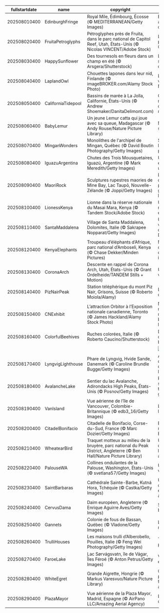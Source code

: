 |fullstartdate|name|copyright|title|image|
|--|--|--|--|--|
202508010400|EdinburghFringe|Royal Mile, Édimbourg, Écosse (© MEDITERRANEAN/Getty Images)|Bienvenue au Fringe d’Édimbourg!|![](/fr-CA/2025/08/202508010400EdinburghFringe.jpg)|
202508020400|FruitaPetroglyphs|Pétroglyphes près de Fruita, dans le parc national de Capitol Reef, Utah, États-Unis (© Nicolas VINCENT/Adobe Stock)|Les pierres parlent à Capitol Reef|![](/fr-CA/2025/08/202508020400FruitaPetroglyphs.jpg)|
202508030400|HappySunflower|Des tournesols en fleurs dans un champ en été (© Arsgera/Shutterstock)|Les petits soleils des champs|![](/fr-CA/2025/08/202508030400HappySunflower.jpg)|
202508040400|LaplandOwl|Chouettes lapones dans leur nid, Finlande (© imageBROKER.com/Alamy Stock Photo)|La sagesse venue du Nord|![](/fr-CA/2025/08/202508040400LaplandOwl.jpg)|
202508050400|CaliforniaTidepool|Bassins de marée à La Jolla, Californie, États-Unis (© Andrew Shoemaker/DanitaDelimont.com)|Quand la mer façonne des mondes miniatures|![](/fr-CA/2025/08/202508050400CaliforniaTidepool.jpg)|
202508060400|BabyLemur|Un jeune Lemur catta qui joue avec sa queue, Madagascar (© Andy Rouse/Nature Picture Library)|Naître, jouer, survivre|![](/fr-CA/2025/08/202508060400BabyLemur.jpg)|
202508070400|MinganWonders|Monolithes de l'archipel de Mingan, Québec (© David Boutin Photography/Getty Images)|Sculptés par le temps qui passe|![](/fr-CA/2025/08/202508070400MinganWonders.jpg)|
202508080400|IguazuArgentina|Chutes des Trois Mousquetaires, Iguazú, Argentine (© Mark Meredith/Getty Images)|Un pour tous et tous pour un!|![](/fr-CA/2025/08/202508080400IguazuArgentina.jpg)|
202508090400|MaoriRock|Sculptures rupestres maories de Mine Bay, Lac Taupō, Nouvelle-Zélande (© Joppi/Getty Images)|La mémoire des premiers peuples gravée dans la roche|![](/fr-CA/2025/08/202508090400MaoriRock.jpg)|
202508100400|LionessKenya|Lionne dans la réserve nationale du Masai Mara, Kenya (© Tandem Stock/Adobe Stock)|Un rugissement en sursis|![](/fr-CA/2025/08/202508100400LionessKenya.jpg)|
202508110400|SantaMaddalena|Village de Santa Maddalena, Dolomites, Italie (© Sakrapee Nopparat/Getty Images)|Un tableau vivant au cœur des Dolomites|![](/fr-CA/2025/08/202508110400SantaMaddalena.jpg)|
202508120400|KenyaElephants|Troupeau d’éléphants d’Afrique, parc national d’Amboseli, Kenya (© Chase Dekker/Minden Pictures)|Mémoire d’éléphant, cœur immense|![](/fr-CA/2025/08/202508120400KenyaElephants.jpg)|
202508130400|CoronaArch|Descente en rappel de Corona Arch, Utah, États-Unis (© Grant Ordelheide/TANDEM Stills + Motion)|Une fenêtre vers l’infini|![](/fr-CA/2025/08/202508130400CoronaArch.jpg)|
202508140400|PizNairPeak|Station téléphérique du mont Piz Nair, Grisons, Suisse (© Roberto Moiola/Alamy)|Le sommet des Grisons|![](/fr-CA/2025/08/202508140400PizNairPeak.jpg)|
202508150400|CNExhibit|L’attraction Orbitor à l’Exposition nationale canadienne, Toronto (© James Hackland/Alamy Stock Photo)|Manèges, musique et magie : bienvenue à l’Ex!|![](/fr-CA/2025/08/202508150400CNExhibit.jpg)|
202508160400|ColorfulBeehives|Ruches colorées, Italie (© Roberto Caucino/Shutterstock)|Des ruches qui font le buzzzzzz!|![](/fr-CA/2025/08/202508160400ColorfulBeehives.jpg)|
||||![](/fr-CA/2025/08/.jpg)|
202508170400|LyngvigLighthouse|Phare de Lyngvig, Hvide Sande, Danemark (© Caroline Brundle Bugge/Getty Images)|Au rythme des phares, d’un océan à l’autre|![](/fr-CA/2025/08/202508170400LyngvigLighthouse.jpg)|
202508180400|AvalancheLake|Sentier du lac Avalanche, Adirondacks High Peaks, États-Unis (© Posnov/Getty Images)|Randonnée sauvage en terre glaciaire|![](/fr-CA/2025/08/202508180400AvalancheLake.jpg)|
202508190400|VanIsland|Vue aérienne de l’île de Vancouver, Colombie-Britannique (© edb3_16/Getty Images)|L’île de tous les possibles|![](/fr-CA/2025/08/202508190400VanIsland.jpg)|
202508200400|CitadelBonifacio|Citadelle de Bonifacio, Corse-du-Sud, France (© Marc Dozier/Getty Images)|Entre ciel et mer, Bonifacio|![](/fr-CA/2025/08/202508200400CitadelBonifacio.jpg)|
202508210400|WheatearBird|Traquet motteux au milieu de la bruyère, parc national du Peak District, Angleterre (© Ben Hall/Nature Picture Library)|Un souffle d’ailes sur les landes anglaises|![](/fr-CA/2025/08/202508210400WheatearBird.jpg)|
202508220400|PalouseWA|Collines ondulantes de la Palouse, Washington, États-Unis (© svetlana57/Getty Images)|Un océan de velours vert|![](/fr-CA/2025/08/202508220400PalouseWA.jpg)|
202508230400|SaintBarbaras|Cathédrale Sainte-Barbe, Kutná Hora, Tchéquie (© Castka/Getty Images)|Une cathédrale en hommage aux mineurs|![](/fr-CA/2025/08/202508230400SaintBarbaras.jpg)|
202508240400|CervusDama|Daim européen, Angleterre (© Enrique Aguirre Aves/Getty Images)|Silence, on broute!|![](/fr-CA/2025/08/202508240400CervusDama.jpg)|
202508250400|Gannets|Colonie de fous de Bassan, Québec (© Vladone/Getty Images)|L’envol majestueux|![](/fr-CA/2025/08/202508250400Gannets.jpg)|
202508260400|TrulliHouses|Les maisons trulli d’Alberobello, Pouilles, Italie (© Feng Wei Photography/Getty Images)|Trulli, c’est pas fini!|![](/fr-CA/2025/08/202508260400TrulliHouses.jpg)|
202508270400|FaroeLake|Lac Sørvágsvatn, île de Vágar, Îles Féroé (© Anton Petrus/Getty Images)|Vers l’infini… et l’eau de là|![](/fr-CA/2025/08/202508270400FaroeLake.jpg)|
202508280400|WhiteEgret|Grande Aigrette, Hongrie (© Markus Varesvuo/Nature Picture Library)|Ça vit d’air pur et d’eau fraîche, une aigrette|![](/fr-CA/2025/08/202508280400WhiteEgret.jpg)|
202508290400|PlazaMayor|Vue aérienne de la Plaza Mayor, Madrid, Espagne (© AirPano LLC/Amazing Aerial Agency)|La géométrie du souvenir|![](/fr-CA/2025/08/202508290400PlazaMayor.jpg)|
